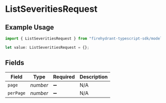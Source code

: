 # ListSeveritiesRequest

## Example Usage

```typescript
import { ListSeveritiesRequest } from "firehydrant-typescript-sdk/models/operations";

let value: ListSeveritiesRequest = {};
```

## Fields

| Field              | Type               | Required           | Description        |
| ------------------ | ------------------ | ------------------ | ------------------ |
| `page`             | *number*           | :heavy_minus_sign: | N/A                |
| `perPage`          | *number*           | :heavy_minus_sign: | N/A                |